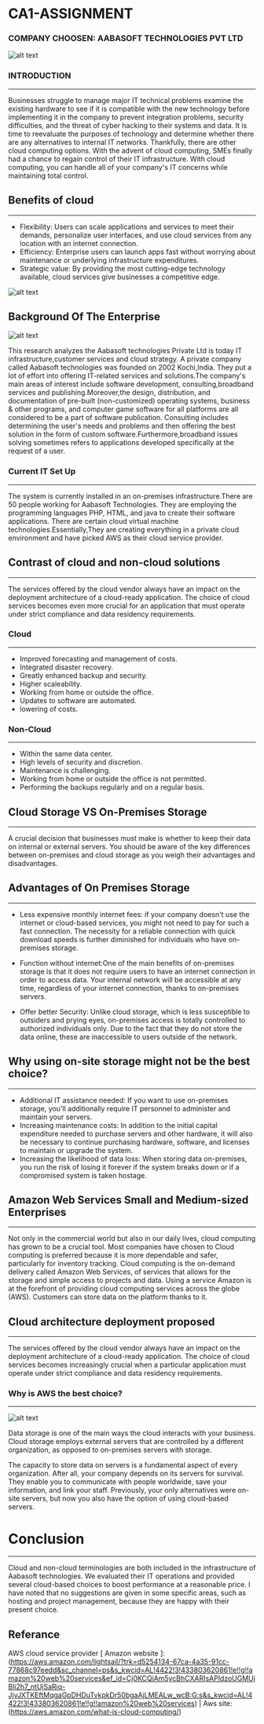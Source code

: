 # CA1-ASSIGNMENT 

### COMPANY CHOOSEN: AABASOFT TECHNOLOGIES PVT LTD 

![alt text](https://fresheropenings.com/wp-content/uploads/2021/03/Aabasoft-Recruitment.png)

### **INTRODUCTION**
________________
Businesses struggle to manage major IT technical problems examine the existing hardware to see if it is compatible with the new technology before implementing it in the company to prevent integration problems, security difficulties, and the threat of cyber hacking to their systems and data. It is time to reevaluate the purposes of technology and determine whether there are any alternatives to internal IT networks. Thankfully, there are other cloud computing options. With the advent of cloud computing, SMEs finally had a chance to regain control of their IT infrastructure. With cloud computing, you can handle all of your company's IT concerns while maintaining total control. 

## Benefits of cloud 
_____________________
- Flexibility: Users can scale applications and services to meet their demands, personalize user interfaces, and use cloud services from any location with an internet connection.
- Efficiency: Enterprise users can launch apps fast without worrying about maintenance or underlying infrastructure expenditures.
- Strategic value: By providing the most cutting-edge technology available, cloud services give businesses a competitive edge.

![alt text](https://miro.medium.com/max/1400/1*vLNbKAWbGtFLC7tUBYb50A.png)


## **Background Of The Enterprise**

![alt text](https://encrypted-tbn0.gstatic.com/images?q=tbn:ANd9GcTw46jYbWlWOJ5d0TvUNkKCVXS30jhR2K0Rjw&usqp=CAU)

This research analyzes the Aabasoft technologies Private Ltd is today IT infrastructure,customer services and cloud strategy. A private company called Aabasoft technologies was founded on 2002 Kochi,India. They put a lot of effort into offering IT-related services and solutions.The company's main areas of interest include software development, consulting,broadband services and publishing.Moreover,the design, distribution, and documentation of pre-built (non-customized) operating systems, business & other programs, and computer game software for all platforms are all considered to be a part of software publication. Consulting includes determining the user's needs and problems and then offering the best solution in the form of custom software.Furthermore,broadband issues solving sometimes refers to applications developed specifically at the request of a user.
	

### Current IT Set Up
______________________
The system is currently installed in an on-premises infrastructure.There are 50 people working for Aabasoft Technologies. They are employing the programming languages PHP, HTML, and java to create their software applications. There are certain cloud virtual machine technologies.Essentially,They are creating everything in a private cloud environment and have picked AWS as their cloud service provider.
## Contrast of cloud and non-cloud solutions 
--------------------------------------------
The services offered by the cloud vendor always have an impact on the deployment architecture of a cloud-ready application. The choice of cloud services becomes even more crucial for an application that must operate under strict compliance and data residency requirements.
### Cloud
_________
- Improved forecasting and management of costs.
- Integrated disaster recovery.
- Greatly enhanced backup and security.
- Higher scaleability.
- Working from home or outside the office.
- Updates to software are automated.
- lowering of costs.


### Non-Cloud 
_____________
- Within the same data center.
- High levels of security and discretion.
- Maintenance is challenging.
- Working from home or outside the office is not permitted.
- Performing the backups regularly and on a regular basis.

## Cloud Storage VS On-Premises Storage 
__________________________________________
A crucial decision that businesses must make is whether to keep their data on internal or external servers. You should be aware of the key differences between on-premises and cloud storage as you weigh their advantages and disadvantages.

## Advantages of On Premises Storage 
-------------------------------------
- Less expensive monthly internet fees: if your company doesn't use the internet or cloud-based services, you might not need to pay for such a fast connection. The necessity for a reliable connection with quick download speeds is further diminished for individuals who have on-premises storage.

- Function without internet:One of the main benefits of on-premises storage is that it does not require users to have an internet connection in order to access data. Your internal network will be accessible at any time, regardless of your internet connection, thanks to on-premises servers.

- Offer better Security: Unlike cloud storage, which is less susceptible to outsiders and prying eyes, on-premises access is totally controlled to authorized individuals only. Due to the fact that they do not store the data online, these are inaccessible to users outside of the network.



## Why using on-site storage might not be the best choice?
___________________________________________________________
- Additional IT assistance needed: If you want to use on-premises storage, you'll additionally require IT personnel to administer and maintain your servers.
- Increasing maintenance costs: In addition to the initial capital expenditure needed to purchase servers and other hardware, it will also be necessary to continue purchasing hardware, software, and licenses to maintain or upgrade the system.
-  Increasing the likelihood of data loss: When storing data on-premises, you run the risk of losing it forever if the system breaks down or if a compromised system is taken hostage.


 
 ## Amazon Web Services Small and Medium-sized Enterprises
 ___________________________________________________________

Not only in the commercial world but also in our daily lives, cloud computing has grown to be a crucial tool. 
Most companies have chosen to Cloud computing is preferred because it is more dependable and safer, particularly for inventory tracking.
Cloud computing is the on-demand delivery called Amazon Web Services, of services that allows for the storage and simple access to projects and data.
Using a service Amazon is at the forefront of providing cloud computing services across the globe (AWS).
Customers can store data on the platform thanks to it.


## Cloud architecture deployment proposed
___________________________________________

The services offered by the cloud vendor always have an impact on the deployment architecture of a cloud-ready application. The choice of cloud services becomes increasingly crucial when a particular application must operate under strict compliance and data residency requirements.
### Why is AWS the best choice?
-------------------------------
![alt text](https://taffuploadsprod.s3.amazonaws.com/blog/wp-content/uploads/2021/12/28144903/AWS-Cloud-300x300.png)

Data storage is one of the main ways the cloud interacts with your business. Cloud storage employs external servers that are controlled by a different organization, as opposed to on-premises servers with storage.

The capacity to store data on servers is a fundamental aspect of every organization. After all, your company depends on its servers for survival. They enable you to communicate with people worldwide, save your information, and link your staff. Previously, your only alternatives were on-site servers, but now you also have the option of using cloud-based servers.

# Conclusion 
_______________ 
Cloud and non-cloud terminologies are both included in the infrastructure of Aabasoft technologies. We evaluated their IT operations and provided several cloud-based choices to boost performance at a reasonable price. I have noted that no suggestions are given in some specific areas, such as hosting and project management, because they are happy with their present choice.

## Referance 
AWS cloud service provider [ Amazon website ]:(https://aws.amazon.com/lightsail/?trk=d5254134-67ca-4a35-91cc-77868c97eedd&sc_channel=ps&s_kwcid=AL!4422!3!433803620861!e!!g!!amazon%20web%20services&ef_id=Cj0KCQiAm5ycBhCXARIsAPldzoUGMUjBli2h7_ntUjSaRiq-JjvJXTKEftMqgaGpDHDuTvkpkDr50bgaAjLMEALw_wcB:G:s&s_kwcid=AL!4422!3!433803620861!e!!g!!amazon%20web%20services)
| Aws site:(https://aws.amazon.com/what-is-cloud-computing/)
